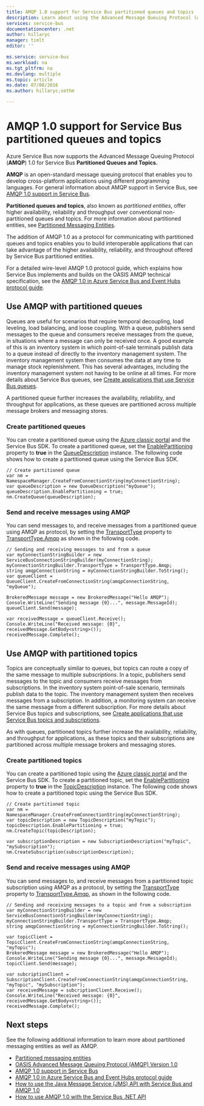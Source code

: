 ```yaml
---
title: AMQP 1.0 support for Service Bus partitioned queues and topics | Microsoft Azure
description: Learn about using the Advanced Message Queuing Protocol (AMQP) 1.0 with Service Bus partitioned queues and topics.
services: service-bus
documentationcenter: .net
author: hillaryc
manager: timlt
editor: ''

ms.service: service-bus
ms.workload: na
ms.tgt_pltfrm: na
ms.devlang: multiple
ms.topic: article
ms.date: 07/08/2016
ms.author: hillaryc;sethm

---
```

# AMQP 1.0 support for Service Bus partitioned queues and topics
Azure Service Bus now supports the Advanced Message Queuing Protocol (**AMQP**) 1.0 for Service Bus **Partitioned Queues and Topics.**

**AMQP** is an open-standard message queuing protocol that enables you to develop cross-platform applications using different programming languages. For general information about AMQP support in Service Bus, see [AMQP 1.0 support in Service Bus](service-bus-amqp-overview.md).

**Partitioned queues and topics**, also known as *partitioned entities*, offer higher availability, reliability and throughput over conventional non-partitioned queues and topics. For more information about partitioned entities, see [Partitioned Messaging Entities](service-bus-partitioning.md).

The addition of AMQP 1.0 as a protocol for communicating with partitioned queues and topics enables you to build interoperable applications that can take advantage of the higher availability, reliability, and throughout offered by Service Bus partitioned entities.

For a detailed wire-level AMQP 1.0 protocol guide, which explains how Service Bus implements and builds on the OASIS AMQP technical specification, see the [AMQP 1.0 in Azure Service Bus and Event Hubs protocol guide](service-bus-amqp-protocol-guide.md).    

## Use AMQP with partitioned queues
Queues are useful for scenarios that require temporal decoupling, load leveling, load balancing, and loose coupling. With a queue, publishers send messages to the queue and consumers receive messages from the queue, in situations where a message can only be received once. A good example of this is an inventory system in which point-of-sale terminals publish data to a queue instead of directly to the inventory management system. The inventory management system then consumes the data at any time to manage stock replenishment. This has several advantages, including the inventory management system not having to be online at all times. For more details about Service Bus queues, see [Create applications that use Service Bus queues](service-bus-create-queues.md). 

A partitioned queue further increases the availability, reliability, and throughput for applications, as these queues are partitioned across multiple message brokers and messaging stores.     

### Create partitioned queues
You can create a partitioned queue using the [Azure classic portal](http://manage.windowsazure.com) and the Service Bus SDK. To create a partitioned queue, set the [EnablePartitioning](https://msdn.microsoft.com/library/azure/microsoft.servicebus.messaging.queuedescription.enablepartitioning.aspx) property to **true** in the [QueueDescription](https://msdn.microsoft.com/library/azure/microsoft.servicebus.messaging.queuedescription.aspx) instance. The following code shows how to create a partitioned queue using the Service Bus SDK. 

```
// Create partitioned queue
var nm = NamespaceManager.CreateFromConnectionString(myConnectionString);
var queueDescription = new QueueDescription("myQueue");
queueDescription.EnablePartitioning = true;
nm.CreateQueue(queueDescription);
```

### Send and receive messages using AMQP
You can send messages to, and receive messages from a partitioned queue using AMQP as protocol, by setting the [TransportType](https://msdn.microsoft.com/library/azure/microsoft.servicebus.servicebusconnectionstringbuilder.transporttype.aspx) property to [TransportType.Amqp](https://msdn.microsoft.com/library/azure/microsoft.servicebus.messaging.transporttype.aspx) as shown in the following code.  

```
// Sending and receiving messages to and from a queue
var myConnectionStringBuilder = new ServiceBusConnectionStringBuilder(myConnectionString);
myConnectionStringBuilder.TransportType = TransportType.Amqp;
string amqpConnectionString = myConnectionStringBuilder.ToString();
var queueClient = QueueClient.CreateFromConnectionString(amqpConnectionString, "myQueue");

BrokeredMessage message = new BrokeredMessage("Hello AMQP");
Console.WriteLine("Sending message {0}...", message.MessageId);
queueClient.Send(message);

var receivedMessage = queueClient.Receive();
Console.WriteLine("Received message: {0}", receivedMessage.GetBody<string>());
receivedMessage.Complete();
```

## Use AMQP with partitioned topics
Topics are conceptually similar to queues, but topics can route a copy of the same message to multiple *subscriptions*. In a topic, publishers send messages to the topic and consumers receive messages from subscriptions. In the inventory system point-of-sale scenario, terminals publish data to the topic. The inventory management system then receives messages from a subscription. In addition, a monitoring system can receive the same message from a different subscription. For more details about Service Bus topics and subscriptions, see [Create applications that use Service Bus topics and subscriptions](service-bus-create-topics-subscriptions.md). 

As with queues, partitioned topics further increase the availability, reliability, and throughput for applications, as these topics and their subscriptions are partitioned across multiple message brokers and messaging stores. 

### Create partitioned topics
You can create a partitioned topic using the [Azure classic portal](http://manage.windowsazure.com) and the Service Bus SDK. To create a partitioned topic, set the [EnablePartitioning](https://msdn.microsoft.com/library/azure/microsoft.servicebus.messaging.topicdescription.enablepartitioning.aspx) property to **true** in the [TopicDescription](https://msdn.microsoft.com/library/azure/microsoft.servicebus.messaging.topicdescription.aspx) instance. The following code shows how to create a partitioned topic using the Service Bus SDK.

```
// Create partitioned topic
var nm = NamespaceManager.CreateFromConnectionString(myConnectionString);
var topicDescription = new TopicDescription("myTopic");
topicDescription.EnablePartitioning = true;
nm.CreateTopic(topicDescription);

var subscriptionDescription = new SubscriptionDescription("myTopic", "mySubscription");
nm.CreateSubscription(subscriptionDescription);
```

### Send and receive messages using AMQP
You can send messages to, and receive messages from a partitioned topic subscription using AMQP as a protocol, by setting the [TransportType](https://msdn.microsoft.com/library/azure/microsoft.servicebus.servicebusconnectionstringbuilder.transporttype.aspx) property to [TransportType.Amqp](https://msdn.microsoft.com/library/azure/microsoft.servicebus.messaging.transporttype.aspx), as shown in the following code.  

```
// Sending and receiving messages to a topic and from a subscription
var myConnectionStringBuilder = new ServiceBusConnectionStringBuilder(myConnectionString);
myConnectionStringBuilder.TransportType = TransportType.Amqp;
string amqpConnectionString = myConnectionStringBuilder.ToString();

var topicClient = TopicClient.CreateFromConnectionString(amqpConnectionString, "myTopic");
BrokeredMessage message = new BrokeredMessage("Hello AMQP");
Console.WriteLine("Sending message {0}...", message.MessageId);
topicClient.Send(message);

var subcriptionClient = SubscriptionClient.CreateFromConnectionString(amqpConnectionString, "myTopic", "mySubscription");
var receivedMessage = subcriptionClient.Receive();
Console.WriteLine("Received message: {0}", receivedMessage.GetBody<string>());
receivedMessage.Complete();
```

## Next steps
See the following additional information to learn more about partitioned messaging entities as well as AMQP.

* [Partitioned messaging entities](service-bus-partitioning.md)
* [OASIS Advanced Message Queuing Protocol (AMQP) Version 1.0](http://docs.oasis-open.org/amqp/core/v1.0/os/amqp-core-complete-v1.0-os.pdf)
* [AMQP 1.0 support in Service Bus](service-bus-amqp-overview.md)
* [AMQP 1.0 in Azure Service Bus and Event Hubs protocol guide](service-bus-amqp-protocol-guide.md)
* [How to use the Java Message Service (JMS) API with Service Bus and AMQP 1.0](service-bus-java-how-to-use-jms-api-amqp.md)
* [How to use AMQP 1.0 with the Service Bus .NET API](service-bus-dotnet-advanced-message-queuing.md)

[Azure classic portal]: http://manage.windowsazure.com
